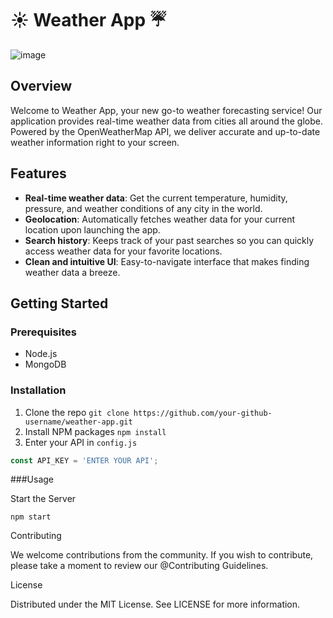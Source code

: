 # ☀️ Weather App ☔️

![image](https://github.com/ardhrubo/weatherapp/assets/112472739/390b4b03-b2be-4e24-be37-8fe10c1836b4)

## Overview

Welcome to Weather App, your new go-to weather forecasting service! Our application provides real-time weather data from cities all around the globe. Powered by the OpenWeatherMap API, we deliver accurate and up-to-date weather information right to your screen.

## Features

- **Real-time weather data**: Get the current temperature, humidity, pressure, and weather conditions of any city in the world.
- **Geolocation**: Automatically fetches weather data for your current location upon launching the app.
- **Search history**: Keeps track of your past searches so you can quickly access weather data for your favorite locations.
- **Clean and intuitive UI**: Easy-to-navigate interface that makes finding weather data a breeze.

## Getting Started

### Prerequisites

- Node.js
- MongoDB

### Installation

1. Clone the repo
   ``` git clone https://github.com/your-github-username/weather-app.git ```
2. Install NPM packages
``` npm install ```
3. Enter your API in `config.js` 
```javascript
const API_KEY = 'ENTER YOUR API';
```
###Usage

Start the Server
```
npm start
```
Contributing

We welcome contributions from the community. If you wish to contribute, please take a moment to review our @Contributing Guidelines.

License

Distributed under the MIT License. See LICENSE for more information.

